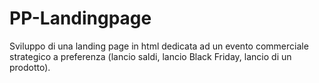 # PP-Landingpage
Sviluppo di una landing page in html dedicata ad un evento commerciale strategico a preferenza (lancio saldi, lancio Black Friday,  lancio di un prodotto).